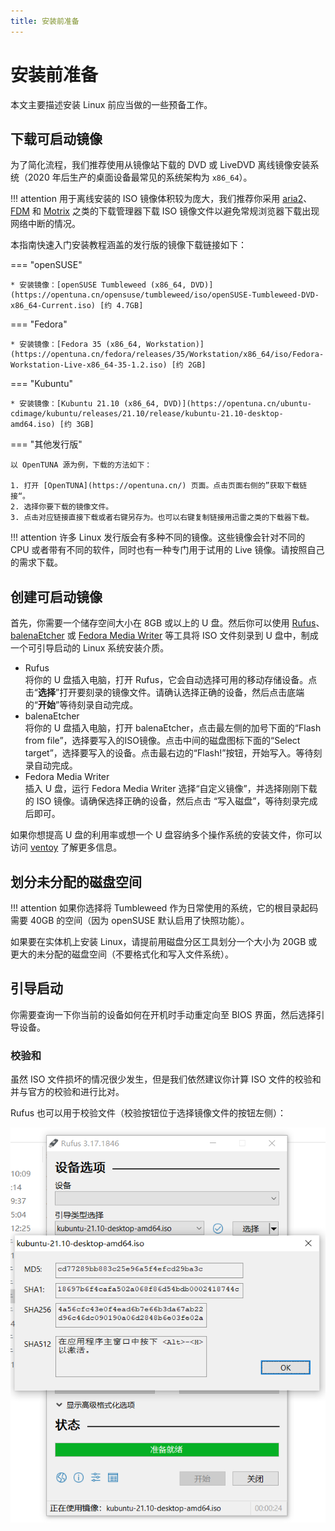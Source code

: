 ```yaml
---
title: 安装前准备
---
```


# 安装前准备

本文主要描述安装 Linux 前应当做的一些预备工作。

## 下载可启动镜像

为了简化流程，我们推荐使用从镜像站下载的 DVD 或 LiveDVD 离线镜像安装系统（2020 年后生产的桌面设备最常见的系统架构为 `x86_64`）。

!!! attention
    用于离线安装的 ISO 镜像体积较为庞大，我们推荐你采用 [aria2](https://aria2.github.io/)、[FDM](https://www.freedownloadmanager.org/zh/) 和 [Motrix](https://motrix.app/) 之类的下载管理器下载 ISO 镜像文件以避免常规浏览器下载出现网络中断的情况。

本指南快速入门安装教程涵盖的发行版的镜像下载链接如下：

=== "openSUSE"

    * 安装镜像：[openSUSE Tumbleweed (x86_64, DVD)](https://opentuna.cn/opensuse/tumbleweed/iso/openSUSE-Tumbleweed-DVD-x86_64-Current.iso) [约 4.7GB]

=== "Fedora"

    * 安装镜像：[Fedora 35 (x86_64, Workstation)](https://opentuna.cn/fedora/releases/35/Workstation/x86_64/iso/Fedora-Workstation-Live-x86_64-35-1.2.iso) [约 2GB]

=== "Kubuntu"

    * 安装镜像：[Kubuntu 21.10 (x86_64, DVD)](https://opentuna.cn/ubuntu-cdimage/kubuntu/releases/21.10/release/kubuntu-21.10-desktop-amd64.iso) [约 3GB]

=== "其他发行版"

    以 OpenTUNA 源为例，下载的方法如下：

    1. 打开 [OpenTUNA](https://opentuna.cn/) 页面。点击页面右侧的”获取下载链接“。
    2. 选择你要下载的镜像文件。
    3. 点击对应链接直接下载或者右键另存为。也可以右键复制链接用迅雷之类的下载器下载。

!!! attention
    许多 Linux 发行版会有多种不同的镜像。这些镜像会针对不同的 CPU 或者带有不同的软件，同时也有一种专门用于试用的 Live 镜像。请按照自己的需求下载。


## 创建可启动镜像

首先，你需要一个储存空间大小在 8GB 或以上的 U 盘。然后你可以使用 [Rufus](https://rufus.ie/zh/)、[balenaEtcher](https://www.balena.io/etcher/) 或 [Fedora Media Writer](https://getfedora.org/en/workstation/download/) 等工具将 ISO 文件刻录到 U 盘中，制成一个可引导启动的 Linux 系统安装介质。

- Rufus  
  将你的 U 盘插入电脑，打开 Rufus，它会自动选择可用的移动存储设备。点击“**选择**”打开要刻录的镜像文件。请确认选择正确的设备，然后点击底端的“**开始**”等待刻录自动完成。
- balenaEtcher  
  将你的 U 盘插入电脑，打开 balenaEtcher，点击最左侧的加号下面的“Flash from file”，选择要写入的ISO镜像。点击中间的磁盘图标下面的“Select target”，选择要写入的设备。点击最右边的“Flash!”按钮，开始写入。等待刻录自动完成。
- Fedora Media Writer  
  插入 U 盘，运行 Fedora Media Writer 选择“自定义镜像”，并选择刚刚下载的 ISO 镜像。请确保选择正确的设备，然后点击 “写入磁盘”，等待刻录完成后即可。

如果你想提高 U 盘的利用率或想一个 U 盘容纳多个操作系统的安装文件，你可以访问 [ventoy](https://www.ventoy.net/cn/index.html) 了解更多信息。

## 划分未分配的磁盘空间

!!! attention
    如果你选择将 Tumbleweed 作为日常使用的系统，它的根目录起码需要 40GB 的空间（因为 openSUSE 默认启用了快照功能）。

如果要在实体机上安装 Linux，请提前用磁盘分区工具划分一个大小为 20GB 或更大的未分配的磁盘空间（不要格式化和写入文件系统）。

## 引导启动

你需要查询一下你当前的设备如何在开机时手动重定向至 BIOS 界面，然后选择引导设备。

### 校验和

虽然 ISO 文件损坏的情况很少发生，但是我们依然建议你计算 ISO 文件的校验和并与官方的校验和进行比对。

Rufus 也可以用于校验文件（校验按钮位于选择镜像文件的按钮左侧）：

![Chek-Hash](./assets/misc/check-hash.png)